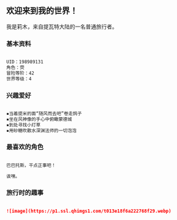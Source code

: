 ## 欢迎来到我的世界！

我是莉木，来自提瓦特大陆的一名普通旅行者。

### 基本资料

```markdown

UID：198989131
角色：荧
冒险等阶：42
世界等级：4

```

### 兴趣爱好

```markdown

▪当着提米的面“随风而去吧”卷走鸽子
▪坐在风神像的手心中俯瞰蒙德城
▪到处寻找小灯草
▪用砂糖吹散水深渊法师的一切泡泡

```

### 最喜欢的角色

```markdown

巴巴托斯，干点正事吧！

诶嘿。

```

### 旅行时的趣事

```markdown

![image](https://p1.ssl.qhimgs1.com/t013e18f6a222768f29.webp)



```
